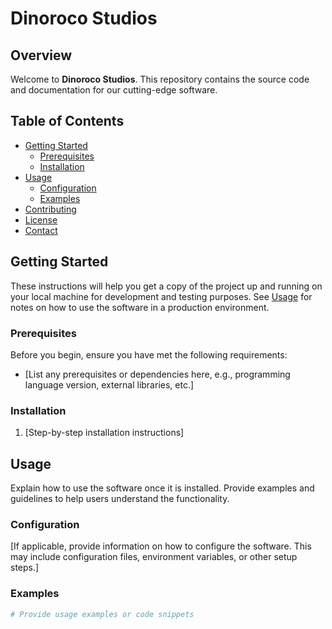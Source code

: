 
# Dinoroco Studios

## Overview

Welcome to **Dinoroco Studios**. This repository contains the source code and documentation for our cutting-edge software.

## Table of Contents

- [Getting Started](#getting-started)
  - [Prerequisites](#prerequisites)
  - [Installation](#installation)
- [Usage](#usage)
  - [Configuration](#configuration)
  - [Examples](#examples)
- [Contributing](#contributing)
- [License](#license)
- [Contact](#contact)

## Getting Started

These instructions will help you get a copy of the project up and running on your local machine for development and testing purposes. See [Usage](#usage) for notes on how to use the software in a production environment.

### Prerequisites

Before you begin, ensure you have met the following requirements:

- [List any prerequisites or dependencies here, e.g., programming language version, external libraries, etc.]

### Installation

1. [Step-by-step installation instructions]

## Usage

Explain how to use the software once it is installed. Provide examples and guidelines to help users understand the functionality.

### Configuration

[If applicable, provide information on how to configure the software. This may include configuration files, environment variables, or other setup steps.]

### Examples

```bash
# Provide usage examples or code snippets

